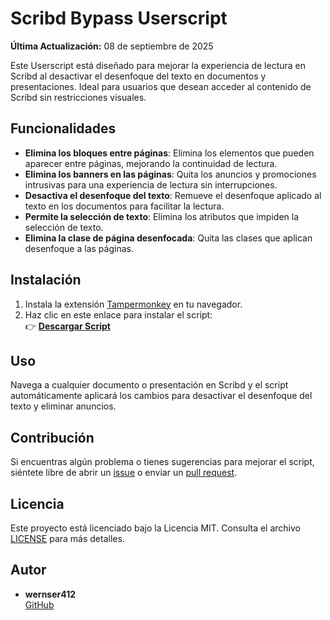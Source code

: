# Scribd Bypass Userscript

**Última Actualización:** 08 de septiembre de 2025

Este Userscript está diseñado para mejorar la experiencia de lectura en Scribd al desactivar el desenfoque del texto en documentos y presentaciones. Ideal para usuarios que desean acceder al contenido de Scribd sin restricciones visuales.

## Funcionalidades

- **Elimina los bloques entre páginas**: Elimina los elementos que pueden aparecer entre páginas, mejorando la continuidad de lectura.
- **Elimina los banners en las páginas**: Quita los anuncios y promociones intrusivas para una experiencia de lectura sin interrupciones.
- **Desactiva el desenfoque del texto**: Remueve el desenfoque aplicado al texto en los documentos para facilitar la lectura.
- **Permite la selección de texto**: Elimina los atributos que impiden la selección de texto.
- **Elimina la clase de página desenfocada**: Quita las clases que aplican desenfoque a las páginas.

## Instalación

1. Instala la extensión [Tampermonkey](https://www.tampermonkey.net/) en tu navegador.
2. Haz clic en este enlace para instalar el script:  
   👉 **[Descargar Script](https://github.com/wernser412/Scribd_bypass/raw/refs/heads/main/Scribd%20bypass.user.js)**

## Uso

Navega a cualquier documento o presentación en Scribd y el script automáticamente aplicará los cambios para desactivar el desenfoque del texto y eliminar anuncios.

## Contribución

Si encuentras algún problema o tienes sugerencias para mejorar el script, siéntete libre de abrir un [issue](https://github.com/wernser412/Scribd_bypass/issues) o enviar un [pull request](https://github.com/wernser412/Scribd_bypass/pulls).

## Licencia

Este proyecto está licenciado bajo la Licencia MIT. Consulta el archivo [LICENSE](./LICENSE) para más detalles.

## Autor

- **wernser412**  
  [GitHub](https://github.com/wernser412)
